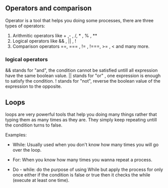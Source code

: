 ## Operators and comparison 

Operator is a tool that helps you doing some processes, there are three types of operators: 
1. Arithmitic operators like + ,- , /, * , % , ** 
2. Logical operators like && , || , ! 
3. Comparison operators ==, === , != , !===, >= , < and many more. 


### logical operators 

&& stands for "and", the condition cannot be satisfied untill all expression have the same boolean value. 
|| stands for "or" , one expression is enough to satisfy the condition. 
! stands for "not", reverse the boolean value of the expression to the opposite. 


## Loops 

loops are very powerful tools that help you doing many things rather that typing them as many times as they are. They simply keep repeating untill the condition turns to false. 

Examples: 

- While: Usually used when you don't know how many times you will go over the loop. 

- For: When you know how many times you wanna repeat a process. 
- Do - while: do the purpose of using While but apply the process for only once either if the condition is false or true then it checks the while (execute at least one time).

